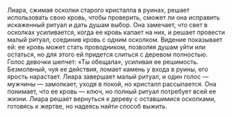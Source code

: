 Лиара, сжимая осколки старого кристалла в руинах, решает использовать свою кровь, чтобы проверить, сможет ли она исправить искаженный ритуал и дать душам выбор. Она замечает, что свет в осколках усиливается, когда ее кровь капает на них, и решает провести малый ритуал, соединив кровь с одним осколком. Видение показывает ей: ее кровь может стать проводником, позволяя душам уйти или остаться, но для этого ей придется слиться с деревом полностью. Голос девочки шепчет: «Ты обещала», усиливая ее решимость. Безмолвный, чуя ее действия, ломает камень у входа в руины, его ярость нарастает. Лиара завершает малый ритуал, и один голос — мужчины — замолкает, уходя в покой, но кристалл рассыпается. Она понимает, что ее кровь — ключ, но полный ритуал потребует всей ее жизни. Лиара решает вернуться к дереву с оставшимися осколками, готовясь к жертве, но надеясь найти способ выжить.